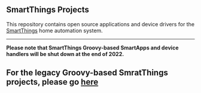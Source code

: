 ## SmartThings Projects

This repository contains open source applications and device drivers for the
[SmartThings](http://www.smartthings.com) home automation system.

---
__Please note that SmartThings Groovy-based SmartApps and device handlers will be shut down at the end of 2022.__

For the legacy Groovy-based SmratThings projects, please go [__here__](../tree/master/legacy/README.md)
---
